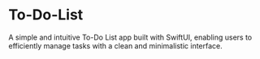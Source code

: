 # To-Do-List
A simple and intuitive To-Do List app built with SwiftUI, enabling users to efficiently manage tasks with a clean and minimalistic interface.
